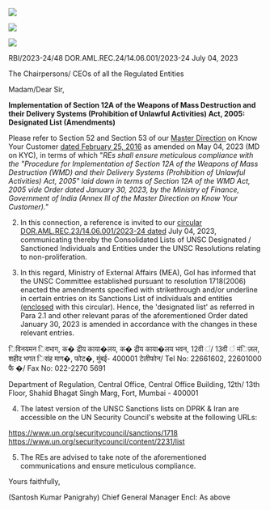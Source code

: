 ![](_page_0_Picture_0.jpeg)

![](_page_0_Picture_1.jpeg)

![](_page_0_Picture_3.jpeg)

RBI/2023-24/48 DOR.AML.REC.24/14.06.001/2023-24 July 04, 2023

The Chairpersons/ CEOs of all the Regulated Entities

Madam/Dear Sir,

**Implementation of Section 12A of the Weapons of Mass Destruction and their Delivery Systems (Prohibition of Unlawful Activities) Act, 2005: Designated List (Amendments)**

Please refer to Section 52 and Section 53 of our [Master Direction](https://rbi.org.in/Scripts/BS_ViewMasDirections.aspx?id=11566) on Know Your Customer [dated February 25, 2016](https://rbi.org.in/Scripts/BS_ViewMasDirections.aspx?id=11566) as amended on May 04, 2023 (MD on KYC), in terms of which "*REs shall ensure meticulous compliance with the "Procedure for Implementation of Section 12A of the Weapons of Mass Destruction (WMD) and their Delivery Systems (Prohibition of Unlawful Activities) Act, 2005" laid down in terms of Section 12A of the WMD Act, 2005 vide Order dated January 30, 2023, by the Ministry of Finance, Government of India (Annex III of the Master Direction on Know Your Customer)."*

2. In this connection, a reference is invited to our [circular](https://rbi.org.in/Scripts/NotificationUser.aspx?Id=12521&Mode=0)  [DOR.AML.REC.23/14.06.001/2023-24 dated](https://rbi.org.in/Scripts/NotificationUser.aspx?Id=12521&Mode=0) July 04, 2023, communicating thereby the Consolidated Lists of UNSC Designated / Sanctioned Individuals and Entities under the UNSC Resolutions relating to non-proliferation.

3. In this regard, Ministry of External Affairs (MEA), GoI has informed that the UNSC Committee established pursuant to resolution 1718(2006) enacted the amendments specified with strikethrough and/or underline in certain entries on its Sanctions List of individuals and entities [\(enclosed](https://rbidocs.rbi.org.in/rdocs/content/pdfs/NT48_04072023.pdf) with this circular). Hence, the 'designated list' as referred in Para 2.1 and other relevant paras of the aforementioned Order dated January 30, 2023 is amended in accordance with the changes in these relevant entries.

िविनयमन िवभाग, क� द्रीय काया�लय, क� द्रीय काया�लय भवन, 12वी ं/ 13वी ं मंिज़ल, शहीद भगत िसंह माग�, फोट�, मुंबई- 400001 टेलीफोन/ Tel No: 22661602, 22601000 फै �/ Fax No: 022-2270 5691

Department of Regulation, Central Office, Central Office Building, 12th/ 13th Floor, Shahid Bhagat Singh Marg, Fort, Mumbai - 400001

4. The latest version of the UNSC Sanctions lists on DPRK & Iran are accessible on the UN Security Council's website at the following URLs:

<https://www.un.org/securitycouncil/sanctions/1718> <https://www.un.org/securitycouncil/content/2231/list>

5. The REs are advised to take note of the aforementioned communications and ensure meticulous compliance.

Yours faithfully,

(Santosh Kumar Panigrahy) Chief General Manager Encl: As above